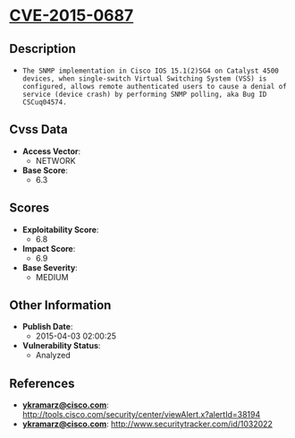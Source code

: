 
# [CVE-2015-0687](https://cve.mitre.org/cgi-bin/cvename.cgi?name=CVE-2015-0687)

## Description

- `The SNMP implementation in Cisco IOS 15.1(2)SG4 on Catalyst 4500 devices, when single-switch Virtual Switching System (VSS) is configured, allows remote authenticated users to cause a denial of service (device crash) by performing SNMP polling, aka Bug ID CSCuq04574.`

## Cvss Data

- **Access Vector**:
  - NETWORK
- **Base Score**:
  - 6.3

## Scores

- **Exploitability Score**:
  - 6.8
- **Impact Score**:
  - 6.9
- **Base Severity**:
  - MEDIUM

## Other Information

- **Publish Date**:
  - 2015-04-03 02:00:25
- **Vulnerability Status**:
  - Analyzed

## References

- **ykramarz@cisco.com**: http://tools.cisco.com/security/center/viewAlert.x?alertId=38194
- **ykramarz@cisco.com**: http://www.securitytracker.com/id/1032022
